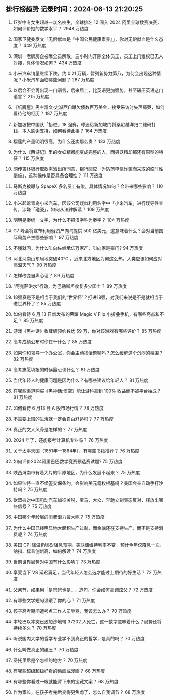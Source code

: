 
## 排行榜趋势 记录时间：2024-06-13 21:20:25
  
  1. 17岁中专女生超越一众名校生，全球排名 12 闯入 2024 阿里全球数赛决赛，如何评价她的数学水平？ 2948 万热度
    
  2. 国家卫健委发文「无偿献血是『中国公民健康素养』」，你对无偿献血是什么态度？ 449 万热度
    
  3. 深圳一老牌房企被曝全员解散，三小时内开除全体员工，员工上门维权已无人对接，具体情况如何？ 434 万热度
    
  4. 小米汽车销量继续下跌，约 0.21 万辆，暂列新势力第八，为何会出现这种情况？小米汽车面临哪些问题？ 287 万热度
    
  5. 以后会不会再出现一门语言，后来居上，比英语更加强势，甚至碾压英语这门语言？ 215 万热度
    
  6. 《纸牌屋》男主凯文·史派西自曝欠债数百万美金，接受采访时失声痛哭，如何看待他的经历？ 187 万热度
    
  7. 新加坡把中国队「抬进」18 强赛，球迷给新加坡门将桑尼越洋扫二维码打钱，本人感谢支持，如何看待此事？ 164 万热度
    
  8. 榴莲的产量明明很高，为什么还卖那么贵？ 133 万热度
    
  9. 为什么《西游记》里的女妖精都能变成完整的人，而男妖精却都还有原型的特征？ 115 万热度
    
  10. 网传吉林银行取款需派出所同意，银行回应「为防范电信诈骗而采取的临时性措施」，这种操作是否具备合理性？ 111 万热度
    
  11. 马斯克被曝与 SpaceX 多名员工有染，具体情况如何？会带来哪些影响？ 110 万热度
    
  12. 小米起诉青岛小米汽车，因该公司疑似利用名字中「小米汽车」进行误导性宣传，涉嫌「碰瓷」，如何从法律解读？ 109 万热度
    
  13. 明明是秦统一文字，为什么不把汉字称为秦字？ 104 万热度
    
  14. G7 峰会将宣布利用俄资产向乌提供 500 亿美元，这意味着什么？会对当前国际局势产生哪些影响？ 97 万热度
    
  15. 不懂就问，为什么叫向佐继承亿万家产，叫向家是豪门? 94 万热度
    
  16. 河北河南山东局地突破40℃ ，近来北方地区为何这么热，人类应该如何应对高温天气？ 90 万热度
    
  17. 怎样改变自卑心理？ 89 万热度
    
  18. “阿克萨洪水”行动，为巴勒斯坦收复多少国土？ 89 万热度
    
  19. 18强赛是不是相当于我们的“世界杯”？打进18强，对我们来说是不是就相当于进世界杯了？ 85 万热度
    
  20. 如何看待 6 月 13 日新发布的荣耀 Magic V Flip 小折叠手机，有哪些亮点和不足？ 85 万热度
    
  21. 游戏《黑神话》收藏版预约数达 59 万，你对该游戏有哪些评价？ 85 万热度
    
  22. 高考成绩公布时你在干什么？ 85 万热度
    
  23. 如果你和领导一个办公室，你会主动找话题聊吗？怎么缓解这个沉闷的氛围？ 82 万热度
    
  24. 高考志愿填报的时候最忌讳什么？ 81 万热度
    
  25. 当代年轻人的健康问题是因为什么？有哪些建议给年轻人？ 81 万热度
    
  26. 在哪些渠道购买《黑神话:悟空》能让游科拿到 100% 收益而不被平台抽成？ 81 万热度
    
  27. 如何看待 6 月13 日 A 股市场行情？ 78 万热度
    
  28. 不需要上班的生活就一定会自由舒适吗？ 77 万热度
    
  29. 真正的文人风骨是怎样的？ 77 万热度
    
  30. 2024 年了，还能报考计算机专业吗？ 76 万热度
    
  31. 关于太平天国（1851年—1864年），有哪些书籍推荐？ 76 万热度
    
  32. 如何评价2024阿里巴巴数学竞赛预选赛试题? 75 万热度
    
  33. 陕西渭南市有着大片的平原地区，为什么发展不起来？ 75 万热度
    
  34. 如果沙特一直不续签安保条约，会影响美元霸权根基吗？美国会亲自动手打沙特吗？ 75 万热度
    
  35. 欧盟拟对中国电动汽车加征关税，宝马、大众、奔驰立刻表态反对，释放出哪些信号？ 75 万热度
    
  36. 中国哪个年龄层的消费潜力最大呢？ 75 万热度
    
  37. 为什么中国已经明显地大面积生产过剩，而金融还在支持生产，而不是支持消费呢？ 74 万热度
    
  38. 美国 CPI 降温仍猛砍降息预期，美联储维持利率不变，预计今年仅降息一次，纳指、标普创新高，如何解读？ 74 万热度
    
  39. 当前世界局势对中国有什么影响？ 73 万热度
    
  40. 享受当下 VS 延迟满足，当代年轻人怎么选才能过上期待的好生活？ 72 万热度
    
  41. 父亲节，如果用「是爸爸也是...」造句，你会如何高调炫父？ 72 万热度
    
  42. 有哪些文学短句温暖了你的心？ 71 万热度
    
  43. 孩子高考期间遭考点工作人员辱骂，我该怎么办？ 70 万热度
    
  44. 本轮巴以冲突已致加沙地带 37202 人死亡，这一数字意味着什么？局势还将持续多久？ 70 万热度
    
  45. 听说国内大学的哲学专业学不到真正的哲学，是真的吗？ 70 万热度
    
  46. 什么叫做真正的碾压？ 70 万热度
    
  47. 圣托里尼是个怎样的地方？ 70 万热度
    
  48. 有哪些超级超级好看的动画或漫画？ 68 万热度
    
  49. 有哪些你看过一眼就能背下来的宝藏文案？ 68 万热度
    
  50. 作为家长，在孩子考完后变得更焦虑了，怎么自我调节？ 68 万热度
    